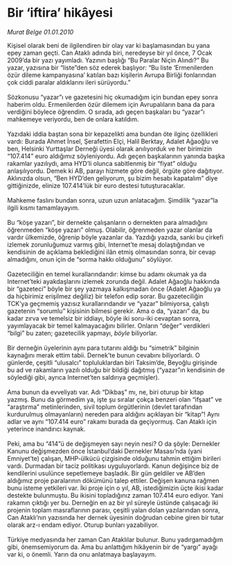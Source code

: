 # Bir ‘iftira’ hikâyesi

*Murat Belge 01.01.2010*

<div class="taraf_structure_2col_1zq">
<div class="margen_n">



 <p>Kişisel olarak beni de ilgilendiren bir olay var ki başlamasından bu yana epey zaman geçti. Can Ataklı adında biri, neredeyse bir yıl önce, 7 Ocak 2009’da bir yazı yayımladı. Yazının başlığı “Bu Paralar Niçin Alındı?” Bu yazar, yazısına bir “liste”den söz ederek başlıyor: “Bu liste ‘Ermenilerden özür dileme kampanyasına’ katılan bazı kişilerin Avrupa Birliği fonlarından çok ciddi paralar aldıklarını ileri sürüyordu.” <br/><br/>Sözkonusu “yazar”ı ve gazetesini hiç okumadığım için bundan epey sonra haberim oldu. Ermenilerden özür dilemem için Avrupalıların bana da para verdiğini böylece öğrendim. O sırada, adı geçen başkaları bu “yazar”ı mahkemeye veriyordu, ben de onlara katıldım. <br/><br/>Yazıdaki iddia baştan sona bir kepazelikti ama bundan öte ilginç özellikleri vardı: Burada Ahmet İnsel, Şerafettin Elçi, Halil Berktay, Adalet Ağaoğlu ve ben, Helsinki Yurttaşlar Derneği üyesi olarak anılıyorduk ve her birimizin “107.414” euro aldığımız söyleniyordu. Adı geçen başkalarının yanında başka rakamlar yazılıydı, ama HYD’li olunca sabitlenmiş bir “fiyat” olduğu anlaşılıyordu. Demek ki AB, parayı hizmete göre değil, örgüte göre dağıtıyor. Aklınızda olsun, “Ben HYD’den geliyorum, şu bizim hesabı kapatalım” diye gittiğinizde, elinize 107.414’lük bir euro destesi tutuşturacaklar. <br/><br/>Mahkeme faslını bundan sonra, uzun uzun anlatacağım. Şimdilik “yazar”la ilgili kısmı tamamlayayım. <br/><br/>Bu “köşe yazarı”, bir dernekte çalışanların o dernekten para almadığını öğrenmeden “köşe yazarı” olmuş. Olabilir, öğrenmeden yazar olanlar da vardır ülkemizde, öğrenip böyle yazanlar da. Yazdığı yazıda, sanki bu çirkefi izlemek zorunluğumuz varmış gibi, Internet’te mesaj dolaştığından ve kendisinin de açıklama beklediğini ilân etmiş olmasından sonra, bir cevap almadığını, onun için de “sorma hakkı olduğunu” söylüyor. <br/><br/>Gazeteciliğin en temel kurallarındandır: kimse bu adamı okumak ya da Internet’teki ayakdaşlarını izlemek zorunda değil. Adalet Ağaoğlu hakkında bir “gazeteci” böyle bir şey yazmaya kalkışmadan önce (Adalet Ağaoğlu ya da hiçbirimiz erişilmez değiliz) bir telefon edip sorar. Bu gazeteciliğin TCK’ya geçmemiş yazısız kurallarındandır ve “yazar” bilmiyorsa, çalıştı gazetenin “sorumlu” kişisinin bilmesi gerekir. Ama o da, “yazarı” da, bu kadar zırva ve temelsiz bir iddiayı, böyle iki soru-iki cevaptan sonra, yayımlayacak bir temel kalmayacağını bilirler. Onların “değer” verdikleri “bilgi” bu zaten; gazetecilik yapmayı, <i>böyle</i> biliyorlar. <br/><br/>Bir derneğin üyelerinin aynı para tutarını aldığı bu “simetrik” bilginin kaynağını merak ettim tabii. Dernek’te bunun cevabını biliyorlardı. O günlerde, çeşitli “ulusalcı” topluluklardan biri Taksim’de, Beyoğlu girişinde bu ad ve rakamların yazılı olduğu bir bildiği dağıtmış (“yazar”ın kendisinin de söylediği gibi, ayrıca Internet’ten saldırıya geçmişler). <br/><br/>Ama bunun da evveliyatı var. Adı “Dikbaş” mı, ne, biri oturup bir kitap yazmış. Bunu da görmedim ya, işte şu sıralar çokça benzeri olan “ifşaat” ve “araştırma” metinlerinden, sivil toplum örgütlerinin (devlet tarafından kurdurulmuş olmayanların) nereden para aldığını açıklayan bir “kitap”! Aynı adlar ve aynı “107.414 euro” rakamı burada da geçiyormuş. Can Ataklı için yeterince inandırıcı kaynak. <br/><br/>Peki, ama bu “414”ü de değişmeyen sayı neyin nesi? O da şöyle: Dernekler Kanunu değişmezden önce İstanbul’daki Dernekler Masası’nda (yani Emniyet’te) çalışan, MHP-ülkücü çizgisinde olduğunu tahmin ettiğim birileri vardı. Durmadan bir taciz politikası uyguluyorlardı. Kanun değişince biz de kendilerini usulünce sepetlemeye başladık. Bir gün geldiler ve AB’den aldığımız proje paralarının dökümünü talep ettiler. Değişen kanuna rağmen bunu isteme yetkileri var. İki proje için o yıl, AB, istediğimizin üçte ikisi kadar destekte bulunmuştu. Bu ikisini topladığınız zaman 107.414 euro ediyor. Yani rakamın çıktığı yer bu. Derneğin en az bir yıl süreyle üstünde çalışacağı iki projenin toplam masraflarının parası, çeşitli yalan dolan yazılarından sonra, Can Ataklı’nın yazısında her dernek üyesinin doğrudan cebine giren bir tutar olarak arz-ı endam ediyor. Oturup bunları yazabiliyor. <br/><br/>Türkiye medyasında her zaman Can Ataklılar bulunur. Bunu yadırgamadığım gibi, önemsemiyorum da. Ama bu anlattığım hikâyenin bir de “yargı” ayağı var ki, o önemli. Yarın da onu anlatmaya başlayayım.</p>
<br/>
<br/>
<br/>



<br/>


<div id="taraf_not">
</div>

</div>


</div>
